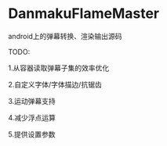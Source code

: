 DanmakuFlameMaster
==================

android上的弹幕转换、渲染输出源码

TODO:

1.从容器读取弹幕子集的效率优化

2.自定义字体/字体描边/抗锯齿

3.运动弹幕支持

4.减少浮点运算

5.提供设置参数
